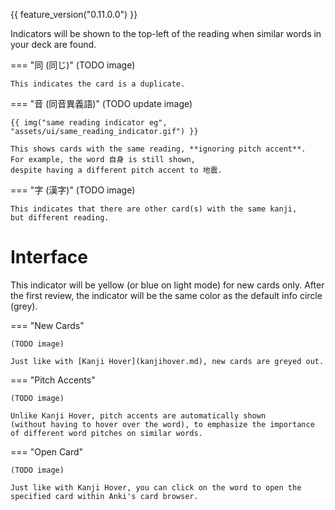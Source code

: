 {{ feature_version("0.11.0.0") }}

Indicators will be shown to the top-left of the reading when similar words
in your deck are found.

=== "同 (同じ)"
    (TODO image)

    This indicates the card is a duplicate.

=== "音 (同音異義語)"
    (TODO update image)

    {{ img("same reading indicator eg", "assets/ui/same_reading_indicator.gif") }}

    This shows cards with the same reading, **ignoring pitch accent**.
    For example, the word 自身 is still shown,
    despite having a different pitch accent to 地震.

=== "字 (漢字)"
    (TODO image)

    This indicates that there are other card(s) with the same kanji,
    but different reading.




# Interface

This indicator will be yellow (or blue on light mode) for new cards only.
After the first review, the indicator will be the same color as the default info circle (grey).


=== "New Cards"

    (TODO image)

    Just like with [Kanji Hover](kanjihover.md), new cards are greyed out.


=== "Pitch Accents"

    (TODO image)

    Unlike Kanji Hover, pitch accents are automatically shown
    (without having to hover over the word), to emphasize the importance
    of different word pitches on similar words.

=== "Open Card"

    (TODO image)

    Just like with Kanji Hover, you can click on the word to open the
    specified card within Anki's card browser.


